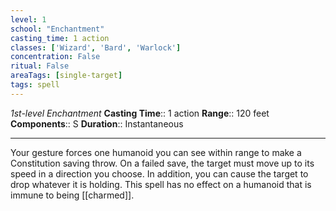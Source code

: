 ```yaml
---
level: 1
school: "Enchantment"
casting_time: 1 action
classes: ['Wizard', 'Bard', 'Warlock']
concentration: False
ritual: False
areaTags: [single-target]
tags: spell
---
```


_1st-level Enchantment_
**Casting Time**:: 1 action
**Range**:: 120 feet
**Components**:: S
**Duration**:: Instantaneous

---

Your gesture forces one humanoid you can see within range to make a Constitution saving throw. On a failed save, the target must move up to its speed in a direction you choose. In addition, you can cause the target to drop whatever it is holding. This spell has no effect on a humanoid that is immune to being [[charmed]].




